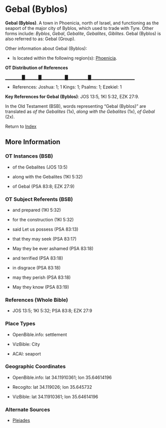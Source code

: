 # Gebal (Byblos)
**Gebal (Byblos)**. 
A town in Phoenicia, north of Israel, and functioning as the seaport of the major city of Byblos, which used to trade with Tyre. 
Other forms include: 
*Byblos*, *Gebal*, *Gebalite*, *Gebalites*, *Giblites*. 
Gebal (Byblos) is also referred to as: 
Gebal (Group). 




Other information about Gebal (Byblos):


* Is located within the following region(s): 
[Phoenicia](Phoenicia.md). 


**OT Distribution of References**

▁▁▁▁▁█▁▁▁▁█▁▁▁▁▁▁▁█▁▁▁▁▁▁█▁▁▁▁▁▁▁▁▁▁▁▁▁
* References: Joshua: 1; 1 Kings: 1; Psalms: 1; Ezekiel: 1



**Key References for Gebal (Byblos)**: 
JOS 13:5, 1KI 5:32, EZK 27:9. 


In the Old Testament (BSB), words representing “Gebal (Byblos)” are translated as 
*of the Gebalites* (1x), *along with the Gebalites* (1x), *of Gebal* (2x). 




Return to [Index](00-Index.md)

## More Information

### OT Instances (BSB)

* of the Gebalites (JOS 13:5)

* along with the Gebalites (1KI 5:32)

* of Gebal (PSA 83:8; EZK 27:9)



### OT Subject Referents (BSB)

* and prepared (1KI 5:32)

* for the construction (1KI 5:32)

* said Let us possess (PSA 83:13)

* that they may seek (PSA 83:17)

* May they be ever ashamed (PSA 83:18)

* and terrified (PSA 83:18)

* in disgrace (PSA 83:18)

* may they perish (PSA 83:18)

* May they know (PSA 83:19)



### References (Whole Bible)

* JOS 13:5; 1KI 5:32; PSA 83:8; EZK 27:9


### Place Types

* OpenBible.info: settlement

* VizBible: City

* ACAI: seaport



### Geographic Coordinates

* OpenBible.info: lat 34.11910361; lon 35.64614196

* Recogito: lat 34.119026; lon 35.645732

* VizBible: lat 34.11910361; lon 35.64614196



### Alternate Sources

* [Pleiades](http://pleiades.stoa.org/places/668216)



